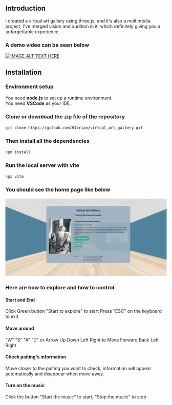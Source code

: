 ## Introduction
I created a virtual art gallery using three.js, and it's also a multimedia project, I've merged vision and audition in it, which definitely giving you a unforgettable experience.
### A demo video can be seen below
[![IMAGE ALT TEXT HERE](https://img.youtube.com/vi/vFkCIbj0Nl0/0.jpg)](
https://www.youtube.com/watch?v=vFkCIbj0Nl0)
## Installation
### Environment setup
You need <strong>node.js</strong> to set up a runtime environment.<br>
You need <strong>VSCode</strong> as your IDE.
### Clone or download the zip file of the repository
```bash
git clone https://github.com/H1brian/virtual_art_gallery.git
```
### Then install all the dependencies
```bash
npm install
```
### Run the local server with vite
```bash
npx vite
```
### You should see the home page like below
![alt text](src/public/img/screenshot.png)
### Here are how to explore and how to control
#### Start and End
Click Green button "Start to explore" to start
Press "ESC" on the keyboard to exit
#### Move around
"W" "S" "A" "D" or 
Arrow Up Down Left Right
to Move Forward Back Left Right
#### Check paiting's information
Move closer to the paiting you want to check, information will appear automatically and disappear when move away.
#### Turn on the music
Click the button "Start the music" to start, "Stop the music" to stop